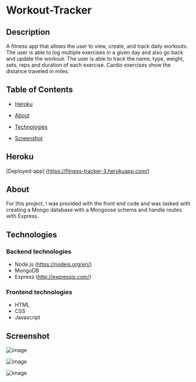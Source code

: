 # Workout-Tracker

## Description
A fitness app that allows the user to view, create, and track daily workouts. The user is able to log multiple exercises in a given day and also go back and update the workout. The user is able to track the name, type, weight, sets, reps and duration of each exercise. Cardio exercises show the distance traveled in miles.

## Table of Contents

* [Heroku](#Heroku)

* [About](#About)

* [Technologies](#Technologies)

* [Screenshot](#Screenshot)


## Heroku 

 [Deployed-app] (https://fitness-tracker-3.herokuapp.com/)

## About
For this project, I was provided with the front end code and was tasked with creating a Mongo database with a Mongoose schema and handle routes with Express.

## Technologies

### Backend technologies

* Node.js (https://nodejs.org/en/)
* MongoDB
* Express (http://expressjs.com/)


### Frontend technologies

* HTML
* CSS
* Javascript

## Screenshot

![image](https://user-images.githubusercontent.com/59625096/91644949-cfc0cd80-e9f5-11ea-8ea7-052427cdb492.png)

![image](https://user-images.githubusercontent.com/59625096/91644971-f5e66d80-e9f5-11ea-8f9f-3ad37552d5a7.png)

![image](https://user-images.githubusercontent.com/59625096/91644979-04cd2000-e9f6-11ea-8ea8-c016dca0ed74.png)